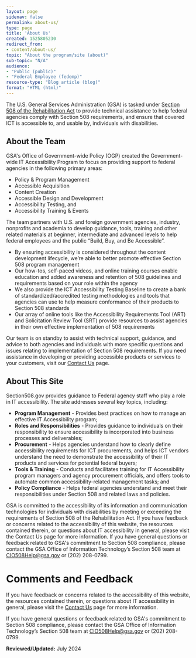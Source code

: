 ```yaml
---
layout: page
sidenav: false
permalink: about-us/
type: page
title: 'About Us'
created: 1525805230
redirect_from:
- content/about-us/
topic: "About the program/site (about)"
sub-topic: "N/A"
audience:
- "Public (public)"
- "Federal Employee (fedemp)"
resource-type: "Blog article (blog)"
format: "HTML (html)"
---
```

The U.S. General Services Administration (GSA) is tasked under [Section 508 of the Rehabilitation Act][3] to provide technical assistance to help federal agencies comply with Section 508 requirements, and ensure that covered ICT is accessible to, and usable by, individuals with disabilities. 

## About the Team

GSA's Office of Government-wide Policy (OGP) created the Government-wide IT Accessibility Program to focus on providing support to federal agencies in the following primary areas:

* Policy & Program Management 
* Accessible Acquisition 
* Content Creation
* Accessible Design and Development
* Accessibility Testing, and
* Accessibility Training & Events

The team partners with U.S. and foreign government agencies, industry, nonprofits and academia to develop guidance, tools, training and other related materials at beginner, intermediate and advanced levels to help federal employees and the public “Build, Buy, and Be Accessible”.

* By ensuring accessibility is considered throughout the content development lifecycle, we’re able to better promote effective Section 508 program management 
* Our how-tos, self-paced videos, and online training courses enable education and added awareness and retention of 508 guidelines and requirements based on your role within the agency
* We also provide the ICT Accessibility Testing Baseline to create a bank of standardized/accredited testing methodologies and tools that agencies can use to help measure conformance of their products to Section 508 standards
* Our array of online tools like the Accessibility Requirements Tool (ART) and Solicitation Review Tool (SRT) provide resources to assist agencies in their own effective implementation of 508 requirements

Our team is on standby to assist with technical support, guidance, and advice to both agencies and individuals with more specific questions and issues relating to implementation of Section 508 requirements.  If you need assistance in developing or providing accessible products or services to your customers, visit our [Contact Us][4] page.

## About This Site

Section508.gov provides guidance to Federal agency staff who play a role in IT accessibility. The site addresses several key topics, including:

* **Program Management** - Provides best practices on how to manage an effective IT Accessibility program;
* **Roles and Responsibilities** - Provides guidance to individuals on their responsibility to ensure accessibility is incorporated into business processes and deliverables; 
* **Procurement**  - Helps agencies understand how to clearly define accessibility requirements for ICT procurements, and helps ICT vendors understand the need to demonstrate the accessibility of their IT products and services for potential federal buyers;
* **Tools & Training**  - Conducts and facilitates training for IT Accessibility program managers and agency procurement officials, and offers tools to automate common accessibility-related management tasks; and
* **Policy Compliance**  - Helps federal agencies understand and meet their responsibilities under Section 508 and related laws and policies.

GSA is committed to the accessibility of its information and communication technologies for individuals with disabilities by meeting or exceeding the requirements of Section 508 of the Rehabilitation Act.
If you have feedback or concerns related to the accessibility of this website, the resources contained therein, or questions about IT accessibility in general, please visit the Contact Us page for more information.
If you have general questions or feedback related to GSA's commitment to Section 508 compliance, please contact the GSA Office of Information Technology’s Section 508 team at CIO508Help@gsa.gov or (202) 208-0799.

# Comments and Feedback

If you have feedback or concerns related to the accessibility of this website, the resources contained therein, or questions about IT accessibility in general, please visit the [Contact Us][4] page for more information.

If you have general questions or feedback related to GSA's commitment to Section 508 compliance, please contact the GSA Office of Information Technology’s Section 508 team at [CIO508Help@gsa.gov][5] or (202) 208-0799.

**Reviewed/Updated:** July 2024

 [1]: https://www.access-board.gov
 [2]: https://www.access-board.gov/guidelines-and-standards/communications-and-it/about-the-ict-refresh/final-rule
 [3]: https://www.access-board.gov/law/ra.html
 [4]: {{site.baseurl}}/contact-us
 [5]: mailto:CIO508Help@gsa.gov